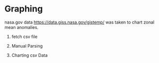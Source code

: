 # Graphing

nasa.gov data https://data.giss.nasa.gov/gistemp/ was taken to chart zonal mean anomalies.


1. fetch csv file

2. Manual Parsing

3. Charting csv Data
